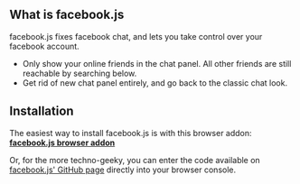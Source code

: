What is facebook.js
-------------------
facebook.js fixes facebook chat, and lets you take control over your facebook account.
* Only show your online friends in the chat panel. All other friends are still reachable by searching below.
* Get rid of new chat panel entirely, and go back to the classic chat look.

Installation
------------
The easiest way to install facebook.js is with this browser addon:
**[facebook.js browser addon][1]**

Or, for the more techno-geeky, you can enter the code available on [facebook.js' GitHub page][2] directly into your browser console.

[1]: https://github.com/TalAter/facebook.js/raw/master/facebookjs.exe
[2]: https://github.com/TalAter/facebook.js/blob/master/OrderedFriendsListPlus.js